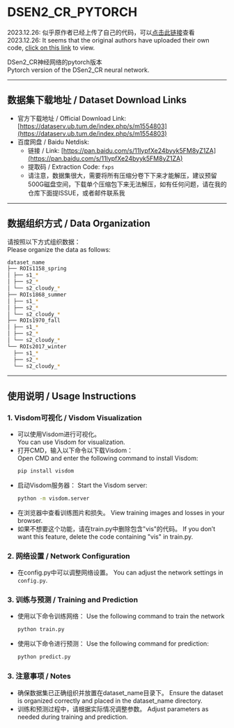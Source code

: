 # DSEN2_CR_PYTORCH

2023.12.26: 似乎原作者已经上传了自己的代码，可以[点击此链接](https://github.com/ameraner/dsen2-cr)查看  
2023.12.26: It seems that the original authors have uploaded their own code, [click on this link](https://github.com/ameraner/dsen2-cr) to view.

DSen2_CR神经网络的pytorch版本  
Pytorch version of the DSen2_CR neural network.

---

## 数据集下载地址 / Dataset Download Links  
- 官方下载地址 / Official Download Link: [https://dataserv.ub.tum.de/index.php/s/m1554803](https://dataserv.ub.tum.de/index.php/s/m1554803)  
- 百度网盘 / Baidu Netdisk:  
  - 链接 / Link: [https://pan.baidu.com/s/11lypfXe24byyk5FM8yZ1ZA](https://pan.baidu.com/s/11lypfXe24byyk5FM8yZ1ZA)  
  - 提取码 / Extraction Code: `fxps`  
  - 请注意，数据集很大，需要将所有压缩分卷下下来才能解压，建议预留500G磁盘空间，下载单个压缩包下来无法解压，如有任何问题，请在我的仓库下面提ISSUE，或者邮件联系我
---

## 数据组织方式 / Data Organization  
请按照以下方式组织数据：  
Please organize the data as follows:  
```bash
dataset_name
├── ROIs1158_spring
│ ├── s1_*
│ ├── s2_*
│ └── s2_cloudy_*
├── ROIs1868_summer
│ ├── s1_*
│ ├── s2_*
│ └── s2_cloudy_*
├── ROIs1970_fall
│ ├── s1_*
│ ├── s2_*
│ └── s2_cloudy_*
└── ROIs2017_winter
  ├── s1_*
  ├── s2_*
  └── s2_cloudy_*
```
---

## 使用说明 / Usage Instructions  

### 1. Visdom可视化 / Visdom Visualization  
- 可以使用Visdom进行可视化。  
  You can use Visdom for visualization.  
- 打开CMD，输入以下命令以下载Visdom：  
  Open CMD and enter the following command to install Visdom:  
  ```bash
  pip install visdom
  ```
- 启动Visdom服务器：
  Start the Visdom server:
  ```bash
  python -m visdom.server
  ```
- 在浏览器中查看训练图片和损失。
  View training images and losses in your browser.
- 如果不想要这个功能，请在train.py中删除包含"vis"的代码。
  If you don’t want this feature, delete the code containing "vis" in train.py.
  
### 2. 网络设置 / Network Configuration

- 在config.py中可以调整网络设置。
  You can adjust the network settings in `config.py`.
### 3. 训练与预测 / Training and Prediction
- 使用以下命令训练网络：
  Use the following command to train the network
  ```bash
  python train.py
  ```
- 使用以下命令进行预测：
  Use the following command for prediction:
  ```bash
  python predict.py
  ```
### 3. 注意事项 / Notes
- 确保数据集已正确组织并放置在dataset_name目录下。
  Ensure the dataset is organized correctly and placed in the dataset_name directory.
- 训练和预测过程中，请根据实际情况调整参数。
  Adjust parameters as needed during training and prediction.

